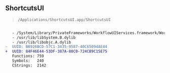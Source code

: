 ## ShortcutsUI

> `/Applications/ShortcutsUI.app/ShortcutsUI`

```diff

   - /System/Library/PrivateFrameworks/WorkflowUIServices.framework/WorkflowUIServices
   - /usr/lib/libSystem.B.dylib
   - /usr/lib/libobjc.A.dylib
-  UUID: B6926BCD-57C1-3435-9587-40C65094AE44
+  UUID: 84F46E44-53DF-387A-80C0-724CB9C15E75
   Functions: 759
   Symbols:   240
   CStrings:  2142

```
